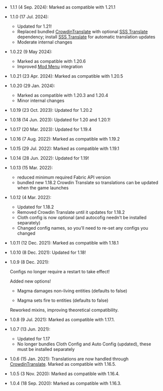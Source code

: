 - 1.1.1 (4 Sep. 2024): Marked as compatible with 1.21.1
- 1.1.0 (17 Jul. 2024):
  - Updated for 1.21!
  - Replaced bundled [CrowdinTranslate](<https://github.com/gbl/CrowdinTranslate>) with optional
    [SSS Translate](<https://modrinth.com/mod/sss-translate>) dependency;
    install [SSS Translate](<https://modrinth.com/mod/sss-translate>) for automatic translation updates
  - Moderate internal changes
- 1.0.22 (9 May 2024):
  - Marked as compatible with 1.20.6
  - Improved [Mod Menu](https://modrinth.com/mod/modmenu) integration
- 1.0.21 (23 Apr. 2024): Marked as compatible with 1.20.5
- 1.0.20 (29 Jan. 2024):
  - Marked as compatible with 1.20.3 and 1.20.4
  - Minor internal changes
- 1.0.19 (23 Oct. 2023): Updated for 1.20.2
- 1.0.18 (14 Jun. 2023): Updated for 1.20 and 1.20.1!
- 1.0.17 (20 Mar. 2023): Updated for 1.19.4
- 1.0.16 (7 Aug. 2022): Marked as compatible with 1.19.2
- 1.0.15 (29 Jul. 2022): Marked as compatible with 1.19.1
- 1.0.14 (28 Jun. 2022): Updated for 1.19!
- 1.0.13 (15 Mar. 2022):
  
  - reduced minimum required Fabric API version
  - bundled new 1.18.2 Crowdin Translate so translations can be updated when the game launches

- 1.0.12 (4 Mar. 2022):
  
  - Updated for 1.18.2
  - Removed Crowdin Translate until it updates for 1.18.2
  - Cloth config is now optional (and autocofig needn't be installed separately)
  - Changed config names, so you'll need to re-set any configs you changed

- 1.0.11 (12 Dec. 2021): Marked as compatible with 1.18.1
- 1.0.10 (8 Dec. 2021): Updated for 1.18!
- 1.0.9 (8 Dec. 2021): 

  Configs no longer require a restart to take effect!  

  Added new options!
  
  - Magma damages non-living entities (defaults to false)
    
  - Magma sets fire to entities (defaults to false)
  
  Reworked mixins, improving theoretical compatibility.

- 1.0.8 (9 Jul. 2021): Marked as compatible with 1.17.1.
- 1.0.7 (13 Jun. 2021): 
  - Updated for 1.17
  - No longer bundles Cloth Config and Auto Config (updated), these must be installed separately
- 1.0.6 (15 Jan. 2021): Translations are now handled through [CrowdinTranslate](https://crowdin.com/project/no-sneaking-over-magma).
  Marked as compatible with 1.16.5. 
- 1.0.5 (3 Nov. 2020): Marked as compatible with 1.16.4. 
- 1.0.4 (18 Sep. 2020): Marked as compatible with 1.16.3. 
